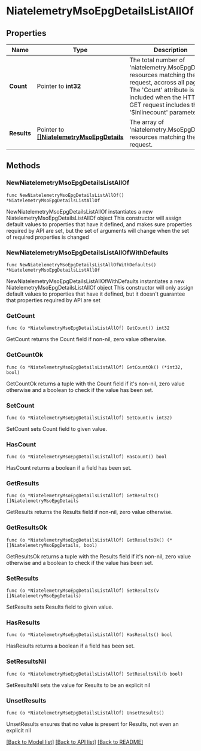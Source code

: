 # NiatelemetryMsoEpgDetailsListAllOf

## Properties

Name | Type | Description | Notes
------------ | ------------- | ------------- | -------------
**Count** | Pointer to **int32** | The total number of &#39;niatelemetry.MsoEpgDetails&#39; resources matching the request, accross all pages. The &#39;Count&#39; attribute is included when the HTTP GET request includes the &#39;$inlinecount&#39; parameter. | [optional] 
**Results** | Pointer to [**[]NiatelemetryMsoEpgDetails**](NiatelemetryMsoEpgDetails.md) | The array of &#39;niatelemetry.MsoEpgDetails&#39; resources matching the request. | [optional] 

## Methods

### NewNiatelemetryMsoEpgDetailsListAllOf

`func NewNiatelemetryMsoEpgDetailsListAllOf() *NiatelemetryMsoEpgDetailsListAllOf`

NewNiatelemetryMsoEpgDetailsListAllOf instantiates a new NiatelemetryMsoEpgDetailsListAllOf object
This constructor will assign default values to properties that have it defined,
and makes sure properties required by API are set, but the set of arguments
will change when the set of required properties is changed

### NewNiatelemetryMsoEpgDetailsListAllOfWithDefaults

`func NewNiatelemetryMsoEpgDetailsListAllOfWithDefaults() *NiatelemetryMsoEpgDetailsListAllOf`

NewNiatelemetryMsoEpgDetailsListAllOfWithDefaults instantiates a new NiatelemetryMsoEpgDetailsListAllOf object
This constructor will only assign default values to properties that have it defined,
but it doesn't guarantee that properties required by API are set

### GetCount

`func (o *NiatelemetryMsoEpgDetailsListAllOf) GetCount() int32`

GetCount returns the Count field if non-nil, zero value otherwise.

### GetCountOk

`func (o *NiatelemetryMsoEpgDetailsListAllOf) GetCountOk() (*int32, bool)`

GetCountOk returns a tuple with the Count field if it's non-nil, zero value otherwise
and a boolean to check if the value has been set.

### SetCount

`func (o *NiatelemetryMsoEpgDetailsListAllOf) SetCount(v int32)`

SetCount sets Count field to given value.

### HasCount

`func (o *NiatelemetryMsoEpgDetailsListAllOf) HasCount() bool`

HasCount returns a boolean if a field has been set.

### GetResults

`func (o *NiatelemetryMsoEpgDetailsListAllOf) GetResults() []NiatelemetryMsoEpgDetails`

GetResults returns the Results field if non-nil, zero value otherwise.

### GetResultsOk

`func (o *NiatelemetryMsoEpgDetailsListAllOf) GetResultsOk() (*[]NiatelemetryMsoEpgDetails, bool)`

GetResultsOk returns a tuple with the Results field if it's non-nil, zero value otherwise
and a boolean to check if the value has been set.

### SetResults

`func (o *NiatelemetryMsoEpgDetailsListAllOf) SetResults(v []NiatelemetryMsoEpgDetails)`

SetResults sets Results field to given value.

### HasResults

`func (o *NiatelemetryMsoEpgDetailsListAllOf) HasResults() bool`

HasResults returns a boolean if a field has been set.

### SetResultsNil

`func (o *NiatelemetryMsoEpgDetailsListAllOf) SetResultsNil(b bool)`

 SetResultsNil sets the value for Results to be an explicit nil

### UnsetResults
`func (o *NiatelemetryMsoEpgDetailsListAllOf) UnsetResults()`

UnsetResults ensures that no value is present for Results, not even an explicit nil

[[Back to Model list]](../README.md#documentation-for-models) [[Back to API list]](../README.md#documentation-for-api-endpoints) [[Back to README]](../README.md)


